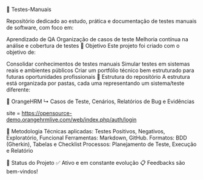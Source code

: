 🧪 Testes-Manuais

Repositório dedicado ao estudo, prática e documentação de testes manuais de software, com foco em:

Aprendizado de QA
Organização de casos de teste
Melhoria contínua na análise e cobertura de testes
🎯 Objetivo
Este projeto foi criado com o objetivo de:

Consolidar conhecimentos de testes manuais
Simular testes em sistemas reais e ambientes públicos
Criar um portfólio técnico bem estruturado para futuras oportunidades profissionais
🧱 Estrutura do repositório
A estrutura está organizada por pastas, cada uma representando um sistema/teste diferente:

📁 OrangeHRM ↳ Casos de Teste, Cenários, Relatórios de Bug e Evidências

site = https://opensource-demo.orangehrmlive.com/web/index.php/auth/login

🧪 Metodologia
Técnicas aplicadas: Testes Positivos, Negativos, Exploratório, Funcional
Ferramentas: Markdown, GitHub.
Formatos: BDD (Gherkin), Tabelas e Checklist
Processos: Planejamento de Teste, Execução e Relatório

📌 Status do Projeto
✅ Ativo e em constante evolução 
📋 Feedbacks são bem-vindos!
